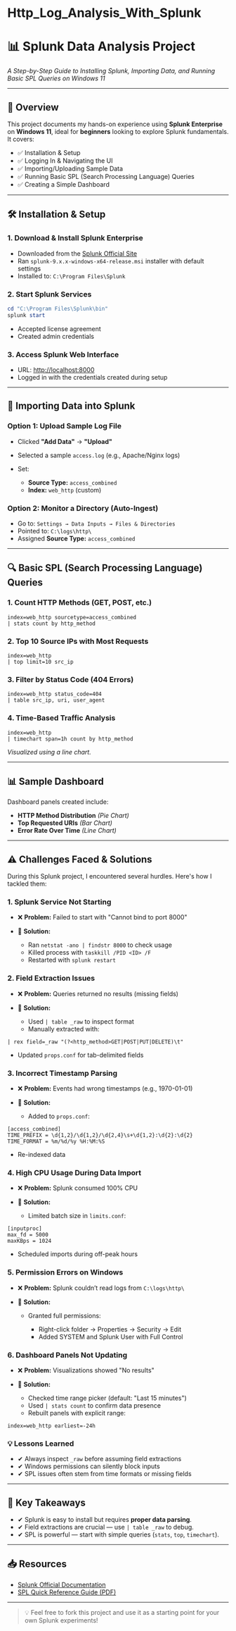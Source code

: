 # Http_Log_Analysis_With_Splunk

# 📊 Splunk Data Analysis Project

*A Step-by-Step Guide to Installing Splunk, Importing Data, and Running Basic SPL Queries on Windows 11*

---

## 📌 Overview

This project documents my hands-on experience using **Splunk Enterprise** on **Windows 11**, ideal for **beginners** looking to explore Splunk fundamentals. It covers:

* ✅ Installation & Setup
* ✅ Logging In & Navigating the UI
* ✅ Importing/Uploading Sample Data
* ✅ Running Basic SPL (Search Processing Language) Queries
* ✅ Creating a Simple Dashboard

---

## 🛠 Installation & Setup

### 1. Download & Install Splunk Enterprise

* Downloaded from the [Splunk Official Site](https://www.splunk.com)
* Ran `splunk-9.x.x-windows-x64-release.msi` installer with default settings
* Installed to: `C:\Program Files\Splunk`

### 2. Start Splunk Services

```powershell
cd "C:\Program Files\Splunk\bin"
splunk start
```

* Accepted license agreement
* Created admin credentials

### 3. Access Splunk Web Interface

* URL: [http://localhost:8000](http://localhost:8000)
* Logged in with the credentials created during setup

---

## 📂 Importing Data into Splunk

### Option 1: Upload Sample Log File

* Clicked **"Add Data"** → **"Upload"**
* Selected a sample `access.log` (e.g., Apache/Nginx logs)
* Set:

  * **Source Type:** `access_combined`
  * **Index:** `web_http` (custom)

### Option 2: Monitor a Directory (Auto-Ingest)

* Go to: `Settings → Data Inputs → Files & Directories`
* Pointed to: `C:\logs\http\`
* Assigned **Source Type:** `access_combined`

---

## 🔍 Basic SPL (Search Processing Language) Queries

### 1. Count HTTP Methods (GET, POST, etc.)

```spl
index=web_http sourcetype=access_combined
| stats count by http_method
```

### 2. Top 10 Source IPs with Most Requests

```spl
index=web_http
| top limit=10 src_ip
```

### 3. Filter by Status Code (404 Errors)

```spl
index=web_http status_code=404
| table src_ip, uri, user_agent
```

### 4. Time-Based Traffic Analysis

```spl
index=web_http
| timechart span=1h count by http_method
```

*Visualized using a line chart.*

---

## 📊 Sample Dashboard

Dashboard panels created include:

* **HTTP Method Distribution** *(Pie Chart)*
* **Top Requested URIs** *(Bar Chart)*
* **Error Rate Over Time** *(Line Chart)*

---

## ⚠️ Challenges Faced & Solutions

During this Splunk project, I encountered several hurdles. Here's how I tackled them:

### 1. Splunk Service Not Starting

* ❌ **Problem:** Failed to start with "Cannot bind to port 8000"
* 🔧 **Solution:**

  * Ran `netstat -ano | findstr 8000` to check usage
  * Killed process with `taskkill /PID <ID> /F`
  * Restarted with `splunk restart`

### 2. Field Extraction Issues

* ❌ **Problem:** Queries returned no results (missing fields)
* 🔧 **Solution:**

  * Used `| table _raw` to inspect format
  * Manually extracted with:

```spl
| rex field=_raw "(?<http_method>GET|POST|PUT|DELETE)\t"
```

* Updated `props.conf` for tab-delimited fields

### 3. Incorrect Timestamp Parsing

* ❌ **Problem:** Events had wrong timestamps (e.g., 1970-01-01)
* 🔧 **Solution:**

  * Added to `props.conf`:

```text
[access_combined]
TIME_PREFIX = \d{1,2}/\d{1,2}/\d{2,4}\s+\d{1,2}:\d{2}:\d{2}
TIME_FORMAT = %m/%d/%y %H:%M:%S
```

* Re-indexed data

### 4. High CPU Usage During Data Import

* ❌ **Problem:** Splunk consumed 100% CPU
* 🔧 **Solution:**

  * Limited batch size in `limits.conf`:

```text
[inputproc]
max_fd = 5000
maxKBps = 1024
```

* Scheduled imports during off-peak hours

### 5. Permission Errors on Windows

* ❌ **Problem:** Splunk couldn’t read logs from `C:\logs\http\`
* 🔧 **Solution:**

  * Granted full permissions:

    * Right-click folder → Properties → Security → Edit
    * Added SYSTEM and Splunk User with Full Control

### 6. Dashboard Panels Not Updating

* ❌ **Problem:** Visualizations showed "No results"
* 🔧 **Solution:**

  * Checked time range picker (default: "Last 15 minutes")
  * Used `| stats count` to confirm data presence
  * Rebuilt panels with explicit range:

```spl
index=web_http earliest=-24h
```

### 💡 Lessons Learned

* ✔ Always inspect `_raw` before assuming field extractions
* ✔ Windows permissions can silently block inputs
* ✔ SPL issues often stem from time formats or missing fields

---

## 🚀 Key Takeaways

* ✔ Splunk is easy to install but requires **proper data parsing**.
* ✔ Field extractions are crucial — use `| table _raw` to debug.
* ✔ SPL is powerful — start with simple queries (`stats`, `top`, `timechart`).

---

## 📥 Resources

* [Splunk Official Documentation](https://docs.splunk.com)
* [SPL Quick Reference Guide (PDF)](https://docs.splunk.com/images/0/07/SPL_Quick_Reference.pdf)

---

> 💡 Feel free to fork this project and use it as a starting point for your own Splunk experiments!

